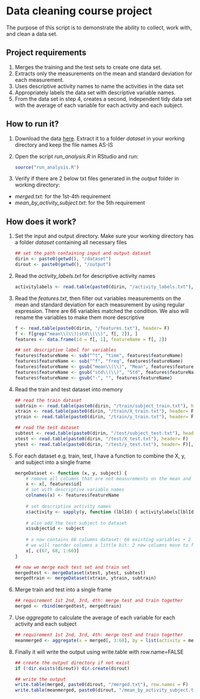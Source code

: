 # Data cleaning course project
The purpose of this script is to demonstrate the ability to collect, work with, and clean a data set.

## Project requirements
1. Merges the training and the test sets to create one data set.
2. Extracts only the measurements on the mean and standard deviation for each measurement.
3. Uses descriptive activity names to name the activities in the data set
4. Appropriately labels the data set with descriptive variable names.
5. From the data set in step 4, creates a second, independent tidy data set with the average of each variable for each activity and each subject.
	
## How to run it?
1. Download the data [here](https://d396qusza40orc.cloudfront.net/getdata%2Fprojectfiles%2FUCI%20HAR%20Dataset.zip "Dataset"). Extract it to a folder *dataset* in your working directory and keep the file names AS-IS
2. Open the script *run_analysis.R* in RStudio and run:

	```R
	source("run_analysis.R")
	```
	
3. Verify if there are 2 below txt files generated in the *output* folder in working directory:
 - *merged.txt*: for the 1st-4th requirement
 - *mean_by_activity_subject.txt*: for the 5th requirement

## How does it work?
1. Set the input and output directory. Make sure your working directory has a folder *dataset* containing all necessary files

	```R
	## set the path containing input and output dataset
	dirin <- paste0(getwd(), "/dataset")
	dirout <- paste0(getwd(), "/output")
	```

2. Read the *activity_labels.txt* for descriptive activity names

	```R
	activitylabels <- read.table(paste0(dirin, "/activity_labels.txt"), header= F)
	```

3. Read the *features.txt*, then filter out variables measurements on the mean and standard deviation for each measurement by using regular expression. There are 66 variables matched the condition. We also will rename the variables to make them more descriptive
	
	```R
	f <- read.table(paste0(dirin, "/features.txt"), header= F)
	f <- f[grep("mean\\(\\)|std\\(\\)", f[, 2]), ]
	features <- data.frame(id = f[, 1], featureName = f[, 2])
	
	## set descriptive label for variables
	features$featureName <- sub("^t", "time", features$featureName)
	features$featureName <- sub("^f", "freq", features$featureName)
	features$featureName <- gsub("mean\\(\\)", "Mean", features$featureName)
	features$featureName <- gsub("std\\(\\)", "Std", features$featureName)
	features$featureName <- gsub("-", "", features$featureName)
	```
	
4. Read the train and test dataset into memory
	
	```R
	## read the train dataset
	subtrain <- read.table(paste0(dirin, "/train/subject_train.txt"), header= F)[, 1]
	xtrain <- read.table(paste0(dirin, "/train/X_train.txt"), header= F)
	ytrain <- read.table(paste0(dirin, "/train/y_train.txt"), header= F)[, 1]

	## read the test dataset
	subtest <- read.table(paste0(dirin, "/test/subject_test.txt"), header= F)[, 1]
	xtest <- read.table(paste0(dirin, "/test/X_test.txt"), header= F)
	ytest <- read.table(paste0(dirin, "/test/y_test.txt"), header= F)[, 1]
	```
	
5. For each dataset e.g. train, test, I have a function to combine the X, y, and subject into a single frame

	```R
	mergeDataset <- function (x, y, subject) {
		# remove all columns that are not measurements on the mean and standard deviation
		x <- x[, features$id]
		# set with descriptive variable names
		colnames(x) <- features$featureName
		
		# set descriptive activity names
		x$activity <- sapply(y, function (lblId) { activitylabels[lblId, 2] })
		
		# also add the test subject to dataset
		x$subjectid <- subject
		
		# x now contains 68 columns dataset: 66 existing variables + 2 new columns
		# we will reorder columns a little bit: 2 new columns move to first
		x[, c(67, 68, 1:66)]
	}
	
	## now we merge each test set and train set
	mergedtest <- mergeDataset(xtest, ytest, subtest)
	mergedtrain <- mergeDataset(xtrain, ytrain, subtrain)
	```

6. Merge train and test into a single frame

	```R
	## requirement 1st 2nd, 3rd, 4th: merge test and train together 
	merged <- rbind(mergedtest, mergedtrain)
	```

7. Use *aggregate* to calculate the average of each variable for each activity and each subject

	```R
	## requirement 1st 2nd, 3rd, 4th: merge test and train together 
	meanmerged <- aggregate(x = merged[, 3:68], by = list(activity = merged$activity, subjectid = merged$subjectid), FUN = mean)
	```

8. Finally it will write the output using write.table with row.name=FALSE

	```R
	## create the output directory if not exist
	if (!dir.exists(dirout)) dir.create(dirout)

	## write the output
	write.table(merged, paste0(dirout, "/merged.txt"), row.names = F)
	write.table(meanmerged, paste0(dirout, "/mean_by_activity_subject.txt"), row.names = F)
	```
